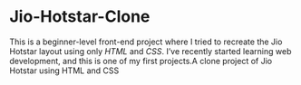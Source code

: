 # Jio-Hotstar-Clone
This is a beginner-level front-end project where I tried to recreate the Jio Hotstar layout using only *HTML* and *CSS*. I’ve recently started learning web development, and this is one of my first projects.A clone project of Jio Hotstar using HTML and CSS
